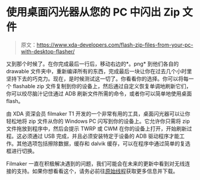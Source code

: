 # 使用桌面闪光器从您的 PC 中闪出 Zip 文件

> 原文：<https://www.xda-developers.com/flash-zip-files-from-your-pc-with-desktop-flasher/>

又到那个时候了。在你完成最后一行后，移动右边的*。png* 到他们各自的 drawable 文件夹中，重新编译所有的东西，完成最后一块让你在过去几个小时里坚持下去的巧克力。现在，是时候测试这一切了。你看看你的选择。你可以将每一个 flashable zip 文件复制到你的设备上，然后通过自定义恢复单调地刷新它们，你可以绞尽脑汁记住通过 ADB 刷新文件所需的命令，或者你可以简单地使用桌面 flash。

由 XDA 资深会员 filmaker T1 开发的一个非常有用的工具，桌面闪光器可以让你轻松地将 zip 文件从你的 Windows PC 闪写到你的设备上。它允许你只需将 zip 文件拖放到程序中，然后会提示 TWRP 或 CWM 在你的设备上打开，开始刷新过程。这必须通过 USB 完成，并且必须安装特定于设备的 ADB 驱动程序才能工作。其他选项包括擦除数据，缓存和 dalvik 缓存，可以在程序中通过简单的复选框进行切换。

Filmaker 一直在积极解决遇到的问题，我们可能会在未来的更新中看到对无线连接的支持。如果你想看看这个，请务必前往[原始线程](http://forum.xda-developers.com/showthread.php?t=2383148)获取更多信息并下载。